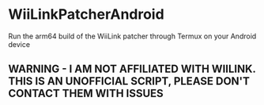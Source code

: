 # WiiLinkPatcherAndroid
Run the arm64 build of the WiiLink patcher through Termux on your Android device 
## WARNING - I AM NOT AFFILIATED WITH WIILINK. THIS IS AN UNOFFICIAL SCRIPT, PLEASE DON'T CONTACT THEM WITH ISSUES